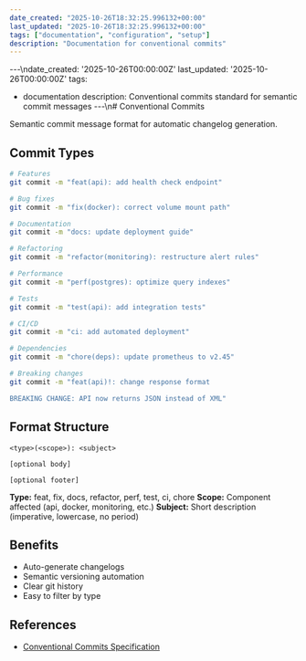 ```yaml
---
date_created: "2025-10-26T18:32:25.996132+00:00"
last_updated: "2025-10-26T18:32:25.996132+00:00"
tags: ["documentation", "configuration", "setup"]
description: "Documentation for conventional commits"
---
```


---\ndate_created: '2025-10-26T00:00:00Z'
last_updated: '2025-10-26T00:00:00Z'
tags:

- documentation
  description: Conventional commits standard for semantic commit messages
  ---\n# Conventional Commits

Semantic commit message format for automatic changelog generation.

## Commit Types

```bash
# Features
git commit -m "feat(api): add health check endpoint"

# Bug fixes
git commit -m "fix(docker): correct volume mount path"

# Documentation
git commit -m "docs: update deployment guide"

# Refactoring
git commit -m "refactor(monitoring): restructure alert rules"

# Performance
git commit -m "perf(postgres): optimize query indexes"

# Tests
git commit -m "test(api): add integration tests"

# CI/CD
git commit -m "ci: add automated deployment"

# Dependencies
git commit -m "chore(deps): update prometheus to v2.45"

# Breaking changes
git commit -m "feat(api)!: change response format

BREAKING CHANGE: API now returns JSON instead of XML"
```

## Format Structure

```
<type>(<scope>): <subject>

[optional body]

[optional footer]
```

**Type:** feat, fix, docs, refactor, perf, test, ci, chore
**Scope:** Component affected (api, docker, monitoring, etc.)
**Subject:** Short description (imperative, lowercase, no period)

## Benefits

- Auto-generate changelogs
- Semantic versioning automation
- Clear git history
- Easy to filter by type

## References

- [Conventional Commits Specification](https://www.conventionalcommits.org/)

